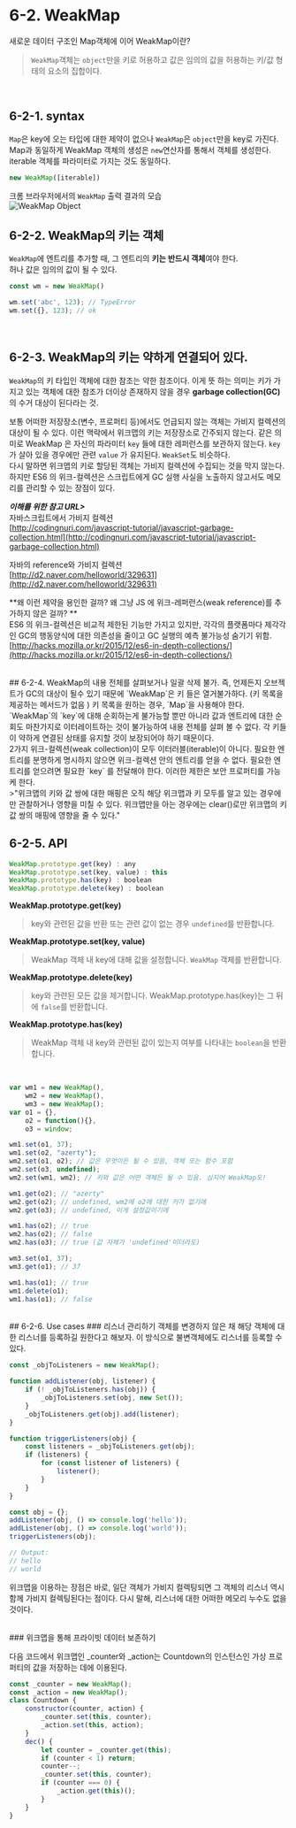 # 6-2. WeakMap
새로운 데이터 구조인 Map객체에 이어 WeakMap이란? <br>
>`WeakMap`객체는  `object`만을 키로 허용하고 값은 임의의 값을 허용하는  키/값 형태의 요소의 집합이다. 
<br>

## 6-2-1. syntax
`Map`은 key에 오는 타입에 대한 제약이 없으나 `WeakMap`은 `object`만을 key로 가진다. <br>
Map과 동일하게 WeakMap 객체의 생성은 `new`연산자를 통해서 객체를 생성한다. iterable 객체를 파라미터로 가지는 것도 동일하다.

```js
new WeakMap([iterable])
```
크롬 브라우저에서의 `WeakMap` 출력 결과의 모습<br>
![WeakMap Object](./weakmap_console.png)
<br>

## 6-2-2. WeakMap의 키는 객체
`WeakMap`에 엔트리를 추가할 때, 그 엔트리의 **키는 반드시 객체**여야 한다.<br>
허나 값은 임의의 값이 될 수 있다. 

```js
const wm = new WeakMap()

wm.set('abc', 123); // TypeError
wm.set({}, 123); // ok
```
<br>

## 6-2-3. WeakMap의 키는 약하게 연결되어 있다.
`WeakMap`의 키 타입인 객체에 대한 참조는 약한 참조이다. 
이게 뜻 하는 의미는 키가 가지고 있는 객체에 대한 참조가 더이상 존재하지 않을 경우 **garbage collection(GC)** 의 수거 대상이 된다라는 것.<br>

보통 어떠한 저장장소(변수, 프로퍼티 등)에서도 언급되지 않는 객체는 가비지 컬렉션의 대상이 될 수 있다. 이런 맥락에서 위크맵의 키는 저장장소로 간주되지 않는다. 같은 의미로 WeakMap 은 자신의 파라미터 `key` 들에 대한 레퍼런스를 보관하지 않는다. `key` 가 살아 있을 경우에만 관련 `value` 가 유지된다. `WeakSet`도 비슷하다. <br> 
다시 말하면 위크맵의 키로 할당된 객체는 가비지 컬렉션에 수집되는 것을 막지 않는다. 하지만 ES6 의 위크-컬렉션은 스크립트에게 GC 실행 사실을 노출하지 않고서도 메모리를 관리할 수 있는 장점이 있다.

***이해를 위한 참고 URL>***<br>
자바스크립트에서 가비지 컬렉션<br>
[http://codingnuri.com/javascript-tutorial/javascript-garbage-collection.html](http://codingnuri.com/javascript-tutorial/javascript-garbage-collection.html)
<br>

자바의 reference와 가비지 컬렉션<br>
[http://d2.naver.com/helloworld/329631](http://d2.naver.com/helloworld/329631)<br>

**왜 이런 제약을 용인한 걸까? 왜 그냥 JS 에 위크-레퍼런스(weak reference)를 추가하지 않은 걸까? **<br>
ES6 의 위크-컬렉션은 비교적 제한된 기능만 가지고 있지만, 각각의 플랫폼마다 제각각인 GC의 행동양식에 대한 의존성을 줄이고 GC 실행의 예측 불가능성 숨기기 위함. <br>
[http://hacks.mozilla.or.kr/2015/12/es6-in-depth-collections/](http://hacks.mozilla.or.kr/2015/12/es6-in-depth-collections/)

<br>
## 6-2-4. WeakMap의 내용 전체를 살펴보거나 일괄 삭제 불가.
즉, 언제든지 오브젝트가 GC의 대상이 될수 있기 때문에 `WeakMap`은 키 들은 열거불가하다. (키 목록을 제공하는 메서드가 없음 ) 키 목록을 원하는 경우, `Map`을 사용해야 한다.<br>
`WeakMap`의 `key`에 대해 순회하는게 불가능할 뿐만 아니라 값과 엔트리에 대한 순회도 마찬가지로 이터레이트하는 것이 불가능하여 내용 전체를 살펴 볼 수 없다. 각 키들이 약하게 연결된 상태를 유지할 것이 보장되어야 하기 때문이다.<br>
2가지 위크-컬렉션(weak collection)이 모두 이터러블(iterable)이 아니다. 필요한 엔트리를 분명하게 명시하지 않으면 위크-컬렉션 안의 엔트리를 얻을 수 없다. 필요한 엔트리를 얻으려면 필요한 `key` 를 전달해야 한다.
이러한 제한은 보안 프로퍼티를 가능케 한다. <br>
>"위크맵의 키와 값 쌍에 대한 매핑은 오직 해당 위크맵과 키 모두를 알고 있는 경우에만 관찰하거나 영향을 미칠 수 있다. 위크맵만을 아는 경우에는 clear()로만 위크맵의 키 값 쌍의 매핑에 영향을 줄 수 있다."


## 6-2-5. API
```js
WeakMap.prototype.get(key) : any
WeakMap.prototype.set(key, value) : this
WeakMap.prototype.has(key) : boolean
WeakMap.prototype.delete(key) : boolean
```
**WeakMap.prototype.get(key)<br>**
>key와 관련된 값을 	반환 또는 관련 값이 없는 경우 `undefined`를 반환합니다.

**WeakMap.prototype.set(key, value)**<br>
>WeakMap 객체 내 key에 대해 값을 설정합니다. `WeakMap` 객체를 반환합니다.

**WeakMap.prototype.delete(key)**<br>
>key와 관련된 모든 값을 제거합니다. WeakMap.prototype.has(key)는 그 뒤에 `false`를 반환합니다.

**WeakMap.prototype.has(key)**<br>
>WeakMap 객체 내 key와 관련된 값이 있는지 여부를 나타내는 `boolean`을 반환합니다.
<br>


```js
var wm1 = new WeakMap(),
    wm2 = new WeakMap(),
    wm3 = new WeakMap();
var o1 = {},
    o2 = function(){},
    o3 = window;

wm1.set(o1, 37);
wm1.set(o2, "azerty");
wm2.set(o1, o2); // 값은 무엇이든 될 수 있음, 객체 또는 함수 포함
wm2.set(o3, undefined);
wm2.set(wm1, wm2); // 키와 값은 어떤 객체든 될 수 있음. 심지어 WeakMap도!

wm1.get(o2); // "azerty"
wm2.get(o2); // undefined, wm2에 o2에 대한 키가 없기에
wm2.get(o3); // undefined, 이게 설정값이기에

wm1.has(o2); // true
wm2.has(o2); // false
wm2.has(o3); // true (값 자체가 'undefined'이더라도)

wm3.set(o1, 37);
wm3.get(o1); // 37

wm1.has(o1); // true
wm1.delete(o1);
wm1.has(o1); // false
```
<br>
## 6-2-6. Use cases
### 리스너 관리하기
객체를 변경하지 않은 채 해당 객체에 대한 리스너를 등록하길 원한다고 해보자. 이 방식으로 불변객체에도 리스너를 등록할 수 있다.

```js
const _objToListeners = new WeakMap();

function addListener(obj, listener) {
    if (! _objToListeners.has(obj)) {
        _objToListeners.set(obj, new Set());
    }
    _objToListeners.get(obj).add(listener);
}

function triggerListeners(obj) {
    const listeners = _objToListeners.get(obj);
    if (listeners) {
        for (const listener of listeners) {
            listener();
        }
    }
}

const obj = {};
addListener(obj, () => console.log('hello'));
addListener(obj, () => console.log('world'));
triggerListeners(obj);

// Output:
// hello
// world
```

위크맵을 이용하는 장점은 바로, 일단 객체가 가비지 컬렉팅되면 그 객체의 리스너 역시 함께 가비지 컬렉팅된다는 점이다. 다시 말해, 리스너에 대한 어떠한 메모리 누수도 없을 것이다.

<br>
### 위크맵을 통해 프라이빗 데이터 보존하기

다음 코드에서 위크맵인 _counter와 _action는 Countdown의 인스턴스인 가상 프로퍼티의 값을 저장하는 데에 이용된다.
```js
const _counter = new WeakMap();
const _action = new WeakMap();
class Countdown {
    constructor(counter, action) {
        _counter.set(this, counter);
        _action.set(this, action);
    }
    dec() {
        let counter = _counter.get(this);
        if (counter < 1) return;
        counter--;
        _counter.set(this, counter);
        if (counter === 0) {
            _action.get(this)();
        }
    }
}
```

